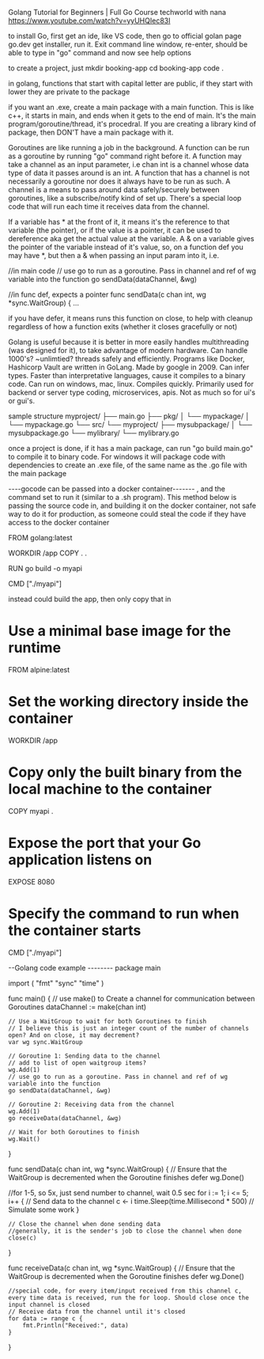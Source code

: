 Golang Tutorial for Beginners | Full Go Course
techworld with nana
https://www.youtube.com/watch?v=yyUHQIec83I

to install Go, first get an ide, like VS code, then go to official golan page go.dev
get installer, run it. Exit command line window, re-enter, should be able to type in "go" command and now see help options

to create a project, just
mkdir booking-app
cd booking-app
code .

in golang, functions that start with capital letter are public, if they start with lower they are private to the package

if you want an .exe, create a main package with a main function. This is like c++, it starts in main, and ends when it gets to the end of main. It's the main program/goroutine/thread, it's procedral. If you are creating a library kind of package, then DON'T have a main package with it.

Goroutines are like running a job in the background. A function can be run as a goroutine by running "go" command right before it. A function may take a channel as an input parameter, i.e chan int is a channel whose data type of data it passes around is an int. A function that has a channel is not necessarily a goroutine nor does it always have to be run as such. A channel is a means to pass around data safely/securely between goroutines, like a subscribe/notify kind of set up. There's a special loop code that will run each time it receives data from the channel.

If a variable has \* at the front of it, it means it's the reference to that variable (the pointer), or if the value is a pointer, it can be used to dereference aka get the actual value at the variable. A & on a variable gives the pointer of the variable instead of it's value, so, on a function def you may have \*, but then a & when passing an input param into it, i.e.

//in main code
// use go to run as a goroutine. Pass in channel and ref of wg variable into the function
go sendData(dataChannel, &wg)

//in func def, expects a pointer
func sendData(c chan int, wg \*sync.WaitGroup) {
...

if you have defer, it means runs this function on close, to help with cleanup regardless of how a function exits (whether it closes gracefully or not)

Golang is useful because it is better in more easily handles multithreading (was designed for it), to take advantage of modern hardware. Can handle 1000's? ~unlimtied? threads safely and efficiently. Programs like Docker, Hashicorp Vault are written in GoLang. Made by google in 2009. Can infer types. Faster than interpretative languages, cause it compiles to a binary code. Can run on windows, mac, linux. Compiles quickly. Primarily used for backend or server type coding, microservices, apis. Not as much so for ui's or gui's.

sample structure
myproject/
├── main.go
├── pkg/
│ └── mypackage/
│ └── mypackage.go
└── src/
└── myproject/
├── mysubpackage/
│ └── mysubpackage.go
└── mylibrary/
└── mylibrary.go

once a project is done, if it has a main package, can run "go build main.go" to compile it to binary code. For windows it will package code with dependencies to create an .exe file, of the same name as the .go file with the main package

----gocode can be passed into a docker container-------
, and the command set to run it (similar to a .sh program). This method below is passing the source code in, and building it on the docker container, not safe way to do it for production, as someone could steal the code if they have access to the docker container

FROM golang:latest

WORKDIR /app
COPY . .

RUN go build -o myapi

CMD ["./myapi"]

instead could build the app, then only copy that in

# Use a minimal base image for the runtime

FROM alpine:latest

# Set the working directory inside the container

WORKDIR /app

# Copy only the built binary from the local machine to the container

COPY myapi .

# Expose the port that your Go application listens on

EXPOSE 8080

# Specify the command to run when the container starts

CMD ["./myapi"]

--Golang code example --------
package main

import (
"fmt"
"sync"
"time"
)

func main() {
// use make() to Create a channel for communication between Goroutines
dataChannel := make(chan int)

    // Use a WaitGroup to wait for both Goroutines to finish
    // I believe this is just an integer count of the number of channels open? And on close, it may decrement?
    var wg sync.WaitGroup

    // Goroutine 1: Sending data to the channel
    // add to list of open waitgroup items?
    wg.Add(1)
    // use go to run as a goroutine. Pass in channel and ref of wg variable into the function
    go sendData(dataChannel, &wg)

    // Goroutine 2: Receiving data from the channel
    wg.Add(1)
    go receiveData(dataChannel, &wg)

    // Wait for both Goroutines to finish
    wg.Wait()

}

func sendData(c chan int, wg \*sync.WaitGroup) {
// Ensure that the WaitGroup is decremented when the Goroutine finishes
defer wg.Done()

//for 1-5, so 5x, just send number to channel, wait 0.5 sec
for i := 1; i <= 5; i++ {
// Send data to the channel
c <- i
time.Sleep(time.Millisecond \* 500) // Simulate some work
}

    // Close the channel when done sending data
    //generally, it is the sender's job to close the channel when done
    close(c)

}

func receiveData(c chan int, wg \*sync.WaitGroup) {
// Ensure that the WaitGroup is decremented when the Goroutine finishes
defer wg.Done()

    //special code, for every item/input received from this channel c, every time data is received, run the for loop. Should close once the input channel is closed
    // Receive data from the channel until it's closed
    for data := range c {
    	fmt.Println("Received:", data)
    }

}
